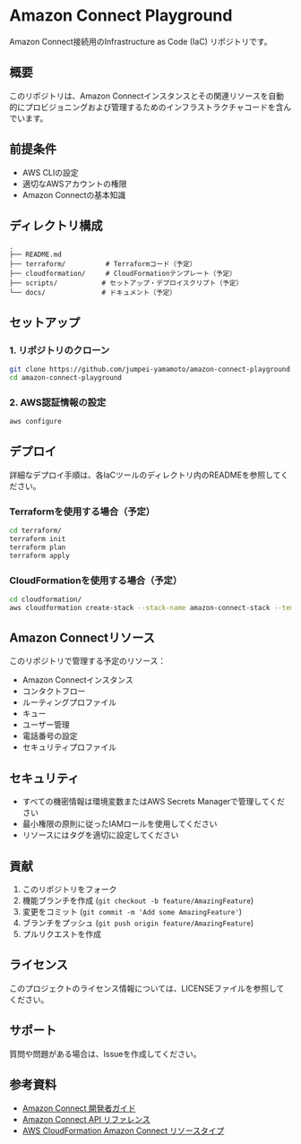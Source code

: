 # Amazon Connect Playground

Amazon Connect接続用のInfrastructure as Code (IaC) リポジトリです。

## 概要

このリポジトリは、Amazon Connectインスタンスとその関連リソースを自動的にプロビジョニングおよび管理するためのインフラストラクチャコードを含んでいます。

## 前提条件

- AWS CLIの設定
- 適切なAWSアカウントの権限
- Amazon Connectの基本知識

## ディレクトリ構成

```
.
├── README.md
├── terraform/          # Terraformコード（予定）
├── cloudformation/     # CloudFormationテンプレート（予定）
├── scripts/           # セットアップ・デプロイスクリプト（予定）
└── docs/              # ドキュメント（予定）
```

## セットアップ

### 1. リポジトリのクローン

```bash
git clone https://github.com/jumpei-yamamoto/amazon-connect-playground.git
cd amazon-connect-playground
```

### 2. AWS認証情報の設定

```bash
aws configure
```

## デプロイ

詳細なデプロイ手順は、各IaCツールのディレクトリ内のREADMEを参照してください。

### Terraformを使用する場合（予定）

```bash
cd terraform/
terraform init
terraform plan
terraform apply
```

### CloudFormationを使用する場合（予定）

```bash
cd cloudformation/
aws cloudformation create-stack --stack-name amazon-connect-stack --template-body file://template.yaml
```

## Amazon Connectリソース

このリポジトリで管理する予定のリソース：

- Amazon Connectインスタンス
- コンタクトフロー
- ルーティングプロファイル
- キュー
- ユーザー管理
- 電話番号の設定
- セキュリティプロファイル

## セキュリティ

- すべての機密情報は環境変数またはAWS Secrets Managerで管理してください
- 最小権限の原則に従ったIAMロールを使用してください
- リソースにはタグを適切に設定してください

## 貢献

1. このリポジトリをフォーク
2. 機能ブランチを作成 (`git checkout -b feature/AmazingFeature`)
3. 変更をコミット (`git commit -m 'Add some AmazingFeature'`)
4. ブランチをプッシュ (`git push origin feature/AmazingFeature`)
5. プルリクエストを作成

## ライセンス

このプロジェクトのライセンス情報については、LICENSEファイルを参照してください。

## サポート

質問や問題がある場合は、Issueを作成してください。

## 参考資料

- [Amazon Connect 開発者ガイド](https://docs.aws.amazon.com/connect/latest/adminguide/)
- [Amazon Connect API リファレンス](https://docs.aws.amazon.com/connect/latest/APIReference/)
- [AWS CloudFormation Amazon Connect リソースタイプ](https://docs.aws.amazon.com/AWSCloudFormation/latest/UserGuide/AWS_Connect.html)